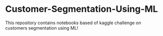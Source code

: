 # Customer-Segmentation-Using-ML
This repository contains notebooks based of kaggle challenge on customers segmentation using ML!
